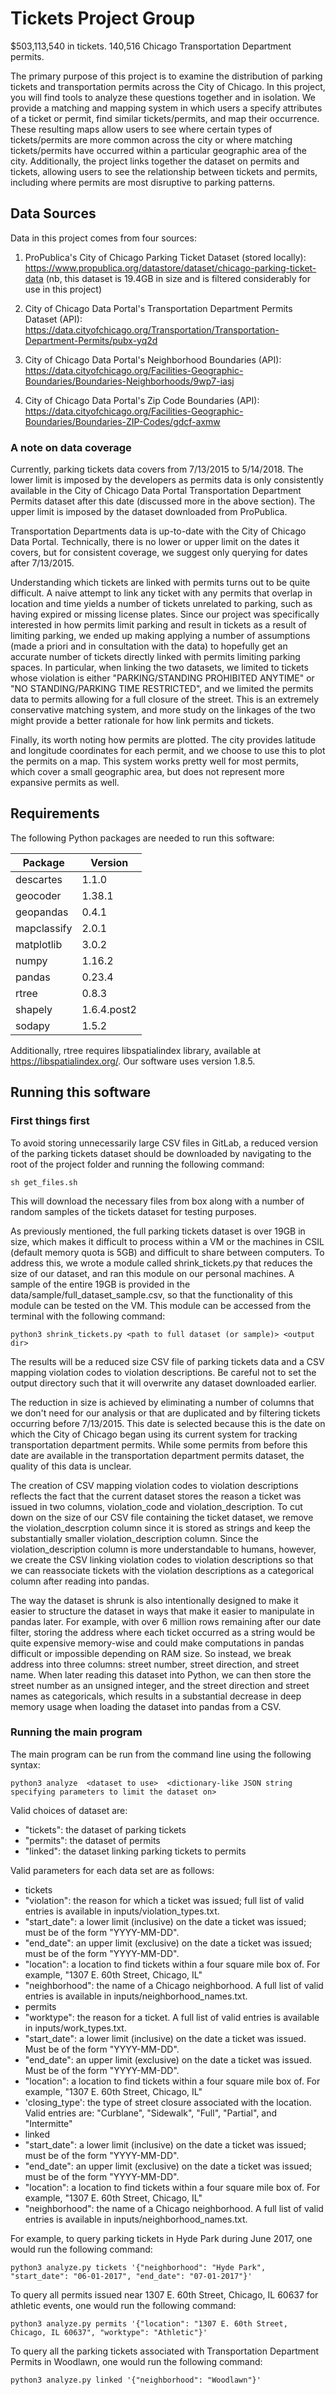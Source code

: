 # Tickets Project Group

$503,113,540 in tickets. 140,516 Chicago Transportation Department permits.

The primary purpose of this project is to examine the distribution of parking
tickets and transportation permits across the City of Chicago. In this project,
you will find tools to analyze these questions together and in isolation. We
provide a matching and mapping system in which users a specify attributes of a
ticket or permit, find similar tickets/permits, and map their occurrence. These
resulting maps allow users to see where certain types of tickets/permits are
more common across the city or where matching tickets/permits have occurred
within a particular geographic area of the city. Additionally, the project links
together the dataset on permits and tickets, allowing users to see the
relationship between tickets and permits, including where permits are most
disruptive to parking patterns.

## Data Sources
Data in this project comes from four sources:
1. ProPublica's City of Chicago Parking Ticket Dataset (stored locally): 
https://www.propublica.org/datastore/dataset/chicago-parking-ticket-data
(nb, this dataset is 19.4GB in size and is filtered considerably for use in
this project)

2. City of Chicago Data Portal's Transportation Department Permits Dataset (API):
https://data.cityofchicago.org/Transportation/Transportation-Department-Permits/pubx-yq2d

3. City of Chicago Data Portal's Neighborhood Boundaries (API):
https://data.cityofchicago.org/Facilities-Geographic-Boundaries/Boundaries-Neighborhoods/9wp7-iasj

4. City of Chicago Data Portal's Zip Code Boundaries (API): 
https://data.cityofchicago.org/Facilities-Geographic-Boundaries/Boundaries-ZIP-Codes/gdcf-axmw

### A note on data coverage
Currently, parking tickets data covers from 7/13/2015 to 5/14/2018. The lower
limit is imposed by the developers as permits data is only consistently
available in the City of Chicago Data Portal Transportation Department Permits
dataset after this date (discussed more in the above section). The upper limit is
imposed by the dataset downloaded from ProPublica.

Transportation Departments data is up-to-date with the City of Chicago Data
Portal. Technically, there is no lower or upper limit on the dates it covers,
but for consistent coverage, we suggest only querying for dates after
7/13/2015.

Understanding which tickets are linked with permits turns out to be quite
difficult. A naive attempt to link any ticket with any permits that overlap
in location and time yields a number of tickets unrelated to parking, such as
having expired or missing license plates. Since our project was specifically
interested in how permits limit parking and result in tickets as a result of
limiting parking, we ended up making applying a number of assumptions (made
a priori and in consultation with the data) to hopefully get an accurate number
of tickets directly linked with permits limiting parking spaces. In particular,
when linking the two datasets, we limited to tickets whose violation is either
"PARKING/STANDING PROHIBITED ANYTIME" or "NO STANDING/PARKING TIME RESTRICTED",
and we limited the permits data to permits allowing for a full closure of the
street. This is an extremely conservative matching system, and more study on the
linkages of the two might provide a better rationale for how link permits and
tickets.

Finally, its worth noting how permits are plotted. The city provides latitude
and longitude coordinates for each permit, and we choose to use this to plot the
permits on a map. This system works pretty well for most permits, which cover a
small geographic area, but does not represent more expansive permits as well.

## Requirements
The following Python packages are needed to run this software:

| Package | Version |
|  ---- |  ---- |
| descartes | 1.1.0 |
| geocoder | 1.38.1 |
| geopandas | 0.4.1 |
| mapclassify | 2.0.1 |
| matplotlib | 3.0.2 |
| numpy | 1.16.2 |
| pandas | 0.23.4 |
| rtree | 0.8.3 |
| shapely | 1.6.4.post2 |
| sodapy | 1.5.2 |


Additionally, rtree requires libspatialindex library, available at 
https://libspatialindex.org/. Our software uses version 1.8.5.

## Running this software

### First things first
To avoid storing unnecessarily large CSV files in GitLab, a reduced version of
the parking tickets dataset should be downloaded by navigating to the root of the
project folder and running the following command:
```
sh get_files.sh
```
This will download the necessary files from box along with a number of random
samples of the tickets dataset for testing purposes. 

As previously mentioned, the full parking tickets dataset is over 19GB in size,
which makes it difficult to process within a VM or the machines in CSIL (default
memory quota is 5GB) and difficult to share between computers. To address this,
we wrote a module called shrink_tickets.py that reduces the size of our dataset,
and ran this module on our personal machines. A sample of the entire 19GB
is provided in the data/sample/full_dataset_sample.csv, so that the 
functionality of this module can be tested on the VM. This module can be
accessed from the terminal with the following command:
```
python3 shrink_tickets.py <path to full dataset (or sample)> <output dir>
```
The results will be a reduced size CSV file of parking tickets data and a CSV
mapping violation codes to violation descriptions. Be careful not to set the
output directory such that it will overwrite any dataset downloaded earlier.

The reduction in size is achieved by eliminating a number of columns that we
don't need for our analysis or that are duplicated and by filtering tickets
occurring before 7/13/2015. This date is selected because this is the date on
which the City of Chicago began using its current system for tracking
transportation department permits. While some permits from before this date are
available in the transportation department permits dataset, the quality of this
data is unclear.

The creation of CSV mapping violation codes to violation descriptions reflects
the fact that the current dataset stores the reason a ticket was issued in
two columns, violation_code and violation_description. To cut down on the size
of our CSV file containing the ticket dataset, we remove the
violation_descrption column since it is stored as strings and keep the
substantially smaller violation_description column. Since the
violation_description column is more understandable to humans, however, we
create the CSV linking violation codes to violation descriptions so that we can
reassociate tickets with the violation descriptions as a categorical column
after reading into pandas.

The way the dataset is shrunk is also intentionally designed to make it easier to
structure the dataset in ways that make it easier to manipulate in pandas later.
For example, with over 6 million rows remaining after our date filter, storing
the address where each ticket occurred as a string would be quite expensive
memory-wise and could make computations in pandas difficult or impossible
depending on RAM size. So instead, we break address into three columns: street
number, street direction, and street name. When later reading this dataset into
Python, we can then store the street number as an unsigned integer, and the
street direction and street names as categoricals, which results in a
substantial decrease in deep memory usage when loading the dataset into pandas
from a CSV.

### Running the main program
The main program can be run from the command line using the following syntax:
```
python3 analyze  <dataset to use>  <dictionary-like JSON string specifying parameters to limit the dataset on>
```

Valid choices of dataset are:
- "tickets": the dataset of parking tickets
- "permits": the dataset of permits
- "linked": the dataset linking parking tickets to permits

Valid parameters for each data set are as follows:
- tickets
 - "violation": the reason for which a ticket was issued;  full list of valid
 entries is available in inputs/violation_types.txt.
 - "start_date": a lower limit (inclusive) on the date a ticket was issued; must
 be of the form "YYYY-MM-DD".
 - "end_date": an upper limit (exclusive) on the date a ticket was issued; must
 be of the form "YYYY-MM-DD".
 - "location": a location to find tickets within a four square mile box of. For
 example, "1307 E. 60th Street, Chicago, IL"
 - "neighborhood": the name of a Chicago neighborhood. A full list of valid
 entries is available in inputs/neighborhood_names.txt.
- permits
 - "worktype": the reason for a ticket. A full list of valid entries is
 available in inputs/work_types.txt.
 - "start_date": a lower limit (inclusive) on the date a ticket was issued. Must
 be of the form "YYYY-MM-DD".
 - "end_date": an upper limit (exclusive) on the date a ticket was issued. Must
 be of the form "YYYY-MM-DD".
 - "location": a location to find tickets within a four square mile box of. For
 example, "1307 E. 60th Street, Chicago, IL"
 - 'closing_type': the type of street closure associated with the location.
 Valid entries are: "Curblane", "Sidewalk", "Full", "Partial", and "Intermitte"
- linked
 - "start_date": a lower limit (inclusive) on the date a ticket was issued; must
 be of the form "YYYY-MM-DD".
 - "end_date": an upper limit (exclusive) on the date a ticket was issued; must
 be of the form "YYYY-MM-DD".
 - "location": a location to find tickets within a four square mile box of. For
 example, "1307 E. 60th Street, Chicago, IL"
 - "neighborhood": the name of a Chicago neighborhood. A full list of valid
 entries is available in inputs/neighborhood_names.txt.

For example, to query parking tickets in Hyde Park during June 2017, one would
run the following command:
```
python3 analyze.py tickets '{"neighborhood": "Hyde Park", "start_date": "06-01-2017", "end_date": "07-01-2017"}'
```

To query all permits issued near 1307 E. 60th Street, Chicago, IL 60637 for
athletic events, one would run the following command:
```
python3 analyze.py permits '{"location": "1307 E. 60th Street, Chicago, IL 60637", "worktype": "Athletic"}'
```

To query all the parking tickets associated with Transportation Department
Permits in Woodlawn, one would run the following command:
```
python3 analyze.py linked '{"neighborhood": "Woodlawn"}'
```